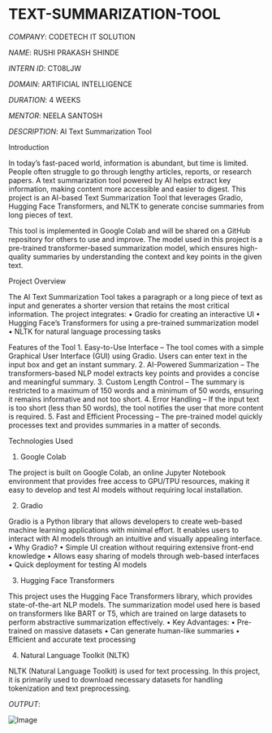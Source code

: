 # TEXT-SUMMARIZATION-TOOL

*COMPANY*: CODETECH IT SOLUTION

*NAME*: RUSHI PRAKASH SHINDE

*INTERN ID*: CT08LJW

*DOMAIN*: ARTIFICIAL INTELLIGENCE

*DURATION*: 4 WEEKS

*MENTOR*: NEELA SANTOSH

*DESCRIPTION*: 
AI Text Summarization Tool

Introduction

In today’s fast-paced world, information is abundant, but time is limited. People often struggle to go through lengthy articles, reports, or research papers. A text summarization tool powered by AI helps extract key information, making content more accessible and easier to digest. This project is an AI-based Text Summarization Tool that leverages Gradio, Hugging Face Transformers, and NLTK to generate concise summaries from long pieces of text.

This tool is implemented in Google Colab and will be shared on a GitHub repository for others to use and improve. The model used in this project is a pre-trained transformer-based summarization model, which ensures high-quality summaries by understanding the context and key points in the given text.

Project Overview

The AI Text Summarization Tool takes a paragraph or a long piece of text as input and generates a shorter version that retains the most critical information. The project integrates:
	•	Gradio for creating an interactive UI
	•	Hugging Face’s Transformers for using a pre-trained summarization model
	•	NLTK for natural language processing tasks

Features of the Tool
	1.	Easy-to-Use Interface – The tool comes with a simple Graphical User Interface (GUI) using Gradio. Users can enter text in the input box and get an instant summary.
	2.	AI-Powered Summarization – The transformers-based NLP model extracts key points and provides a concise and meaningful summary.
	3.	Custom Length Control – The summary is restricted to a maximum of 150 words and a minimum of 50 words, ensuring it remains informative and not too short.
	4.	Error Handling – If the input text is too short (less than 50 words), the tool notifies the user that more content is required.
	5.	Fast and Efficient Processing – The pre-trained model quickly processes text and provides summaries in a matter of seconds.

Technologies Used

1. Google Colab

The project is built on Google Colab, an online Jupyter Notebook environment that provides free access to GPU/TPU resources, making it easy to develop and test AI models without requiring local installation.

2. Gradio

Gradio is a Python library that allows developers to create web-based machine learning applications with minimal effort. It enables users to interact with AI models through an intuitive and visually appealing interface.
	•	Why Gradio?
	•	Simple UI creation without requiring extensive front-end knowledge
	•	Allows easy sharing of models through web-based interfaces
	•	Quick deployment for testing AI models

3. Hugging Face Transformers

This project uses the Hugging Face Transformers library, which provides state-of-the-art NLP models. The summarization model used here is based on transformers like BART or T5, which are trained on large datasets to perform abstractive summarization effectively.
	•	Key Advantages:
	•	Pre-trained on massive datasets
	•	Can generate human-like summaries
	•	Efficient and accurate text processing

4. Natural Language Toolkit (NLTK)

NLTK (Natural Language Toolkit) is used for text processing. In this project, it is primarily used to download necessary datasets for handling tokenization and text preprocessing.

*OUTPUT*:

![Image](https://github.com/user-attachments/assets/69ff140a-9e0b-4008-8ec2-1b1deb7e9b43)
